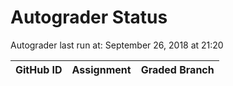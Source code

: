 # Autograder Status
Autograder last run at: September 26, 2018 at 21:20

| GitHub ID | Assignment | Graded Branch |
|-----------|------------|---------------|
